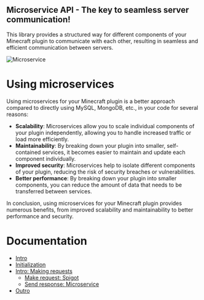 ## Microservice API - The key to seamless server communication!
This library provides a structured way for different components of your Minecraft plugin to communicate with each other, resulting in seamless and efficient communication between servers.

![Microservice](https://i.imgur.com/ZRhLYdW.png)

# Using microservices
Using microservices for your Minecraft plugin is a better approach compared to
directly using MySQL, MongoDB, etc., in your code for several reasons:

- **Scalability**: Microservices allow you to scale individual components of your plugin independently, allowing you to handle increased traffic or load more efficiently.
- **Maintainability**: By breaking down your plugin into smaller, self-contained services, it becomes easier to maintain and update each component individually.
- **Improved security**: Microservices help to isolate different components of your plugin, reducing the risk of security breaches or vulnerabilities.
- **Better performance**: By breaking down your plugin into smaller components, you can reduce the amount of data that needs to be transferred between services.

In conclusion, using microservices for your Minecraft plugin provides numerous benefits, 
from improved scalability and maintainability to better performance and security.

# Documentation
- [Intro](https://walkinthepark.gitbook.io/microservice-api/)
- [Initialization](https://walkinthepark.gitbook.io/microservice-api/reference/initialization)
- [Intro: Making requests](https://walkinthepark.gitbook.io/microservice-api/reference/intro-making-requests)
  - [Make request: Spigot](https://walkinthepark.gitbook.io/microservice-api/reference/intro-making-requests/make-request-spigot)
  - [Send response: Microservice](https://walkinthepark.gitbook.io/microservice-api/reference/intro-making-requests/send-response-microservice)
- [Outro](https://walkinthepark.gitbook.io/microservice-api/outro)
